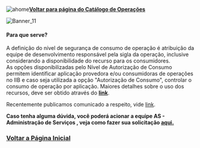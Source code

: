 ![ahome](Catalogo_de_Operacoes/imagens/Voltar_ahome.png)[**Voltar para página do Catálogo de Operações**](https://fontes.intranet.bb.com.br/ctl/publico/atendimento/-/blob/master/Catalogo_de_Operacoes/Catalogo_de_Opderacoes.md)

![Banner_11](/uploads/2ae8009539aef0760b2c1126ba67db9b/Banner_11.png)<p>

#### Para que serve?  
A definição do nível de segurança de consumo de operação é atribuição da equipe de desenvolvimento responsável pela sigla da operação, inclusive considerando a disponibilidade do recurso para os consumidores.  
As opções disponibilizadas pelo Nível de Autorização de Consumo permitem identificar aplicação provedora e/ou consumidoras de operações no IIB e caso seja utilizada a opção "Autorização de Consumo", controlar o consumo de operação por aplicação. Maiores detalhes sobre o uso dos recursos, deve ser obtido através do **[link](https://fontes.intranet.bb.com.br/idh/publico/roteiros/-/wikis/Cat%C3%A1logo-Corporativo/N%C3%ADvel-de-seguran%C3%A7a-de-uma-opera%C3%A7%C3%A3o-no-Cat%C3%A1logo-Corporativo)**.

Recentemente publicamos comunicado a respeito, vide [link](https://banco365.sharepoint.com.mcas.ms/sites/comunicatecnologia-comunicados/SitePages/Cat%C3%A1logo-de-Opera%C3%A7%C3%B5es--N%C3%ADvel-de-Seguran%C3%A7a-e-Confidencialidade.aspx).

**Caso tenha alguma dúvida, você poderá acionar a equipe AS - Administração de Serviços , veja como fazer sua solicitação <b> <a href=https://fontes.intranet.bb.com.br/ctl/publico/atendimento/-/blob/master/Catalogo_de_Operacoes/Como%20Solicitar%20Atendimento.md> aqui.</b></a><h3>**
<b> <a href=https://fontes.intranet.bb.com.br/ctl/publico/atendimento/-/blob/master/README.md> Voltar a Página Inicial</b> </a>


